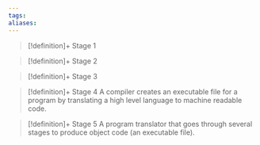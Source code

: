 ```yaml
---
tags:
aliases:
---
```


> [!definition]+ Stage 1
>

> [!definition]+ Stage 2
>

> [!definition]+ Stage 3
>

> [!definition]+ Stage 4
> A compiler creates an executable file for a program by translating a high level language to machine readable code.

> [!definition]+ Stage 5
> A program translator that goes through several stages to produce object code (an executable file).



